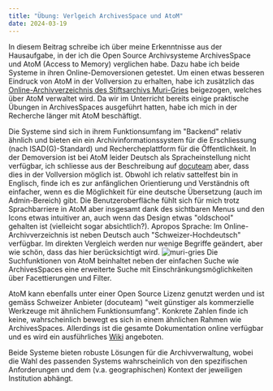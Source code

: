 ```yaml
---
title: "Übung: Verlgeich ArchivesSpace und AtoM"
date: 2024-03-19
---
```


In diesem Beitrag schreibe ich über meine Erkenntnisse aus der Hausaufgabe, in der ich die Open Source Archivsysteme ArchivesSpace und AtoM (Access to Memory) verglichen habe. Dazu habe ich beide Systeme in ihren Online-Demoversionen getestet. Um einen etwas besseren Eindruck von AtoM in der Vollversion zu erhalten, habe ich zusätzlich das [Online-Archivverzeichnis des Stiftsarchivs Muri-Gries](http://archiv.abtei-muri.ch) beigezogen, welches über AtoM verwaltet wird. Da wir im Unterricht bereits einige praktische Übungen in ArchivesSpaces ausgeführt hatten, habe ich mich in der Recherche länger mit AtoM beschäftigt.

Die Systeme sind sich in ihrem Funktionsumfang im "Backend" relativ ähnlich und bieten ein ein Archivinformationssystem für die Erschliessung (nach ISAD(G)-Standard) und Rechercheplattform für die Öffentlichkeit. In der Demoversion ist bei AtoM leider Deutsch als Spracheinstellung nicht verfügbar, ich schliesse aus der Beschreibung auf [docuteam](https://www.docuteam.ch/atom-access-to-memory/) aber, dass dies in der Vollversion möglich ist. Obwohl ich relativ sattelfest bin in Englisch, finde ich es zur anfänglichen Orientierung und Verständnis oft einfacher, wenn es die Möglichkeit für eine deutsche Übersetzung (auch im Admin-Bereich) gibt. Die Benutzeroberfläche fühlt sich für mich trotz Sprachbarriere in AtoM aber insgesamt dank des sichtbaren Menus und den Icons etwas intuitiver an, auch wenn das Design etwas "oldschool" gehalten ist (vielleicht sogar absichtlich?).
Apropos Sprache: Im Online-Archivverzeichnis ist neben Deutsch auch "Schweizer-Hochdeutsch" verfügbar. Im direkten Vergleich werden nur wenige Begriffe geändert, aber wie schön, dass das hier berücksichtigt wird.
![muri-gries](https://github.com/user-attachments/assets/6f160599-ecb1-40f0-b50c-56f8b9272e6b)
Die Suchfunktionen von AtoM beinhaltet neben der einfachen Suche wie ArchivesSpaces eine erweiterte Suche mit Einschränkungsmöglichkeiten über Facettierungen und Filter.

AtoM kann ebenfalls unter einer Open Source Lizenz genutzt werden und ist gemäss Schweizer Anbieter (docuteam) "weit günstiger als kommerzielle Werkzeuge mit ähnlichem Funktionsumfang". Konkrete Zahlen finde ich keine, wahrscheinlich bewegt es sich in einem ähnlichen Rahmen wie ArchivesSpaces. Allerdings ist die gesamte Dokumentation online verfügbar und es wird ein ausführliches [Wiki](https://wiki.accesstomemory.org/wiki/Main_Page) angeboten.

Beide Systeme bieten robuste Lösungen für die Archivverwaltung, wobei die Wahl des passenden Systems wahrscheinlich von den spezifischen Anforderungen und dem (v.a. geographischen) Kontext der jeweiligen Institution abhängt.
